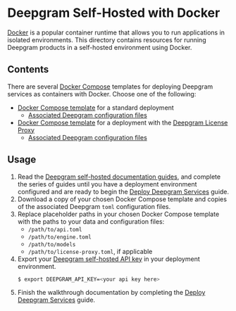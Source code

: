 # Deepgram Self-Hosted with Docker
[Docker](https://docs.docker.com/) is a popular container runtime that allows you to run applications in isolated environments. This directory contains resources for running Deepgram products in a self-hosted environment using Docker.

## Contents

There are several [Docker Compose](https://docs.docker.com/compose/) templates for deploying Deepgram services as containers with Docker. Choose one of the following:

* [Docker Compose template](./docker-compose.standard.yml) for a standard deployment
    * [Associated Deepgram configuration files](../common/standard_deploy/)
* [Docker Compose template](./docker-compose.license-proxy.yml) for a deployment with the [Deepgram License Proxy](https://developers.deepgram.com/docs/license-proxy)
    * [Associated Deepgram configuration files](../common/license_proxy_deploy/)
## Usage
1. Read the [Deepgram self-hosted documentation guides](https://developers.deepgram.com/docs/on-prem-introduction), and complete the series of guides until you have a deployment environment configured and are ready to begin the [Deploy Deepgram Services](https://developers.deepgram.com/docs/deploy-deepgram-services) guide.
2. Download a copy of your chosen Docker Compose template and copies of the associated Deepgram `toml` configuration files. 
3. Replace placeholder paths in your chosen Docker Compose template with the paths to your data and configuration files:
    * `/path/to/api.toml`
    * `/path/to/engine.toml`
    * `/path/to/models`
    * `/path/to/license-proxy.toml`, if applicable
4. Export your [Deepgram self-hosted API key](https://developers.deepgram.com/docs/on-prem-self-service-tutorial#create-an-on-prem-api-key) in your deployment environment.
    ```bash
    $ export DEEPGRAM_API_KEY=<your api key here>
    ```
4. Finish the walkthrough documentation by completing the [Deploy Deepgram Services](https://developers.deepgram.com/docs/deploy-deepgram-services) guide.
